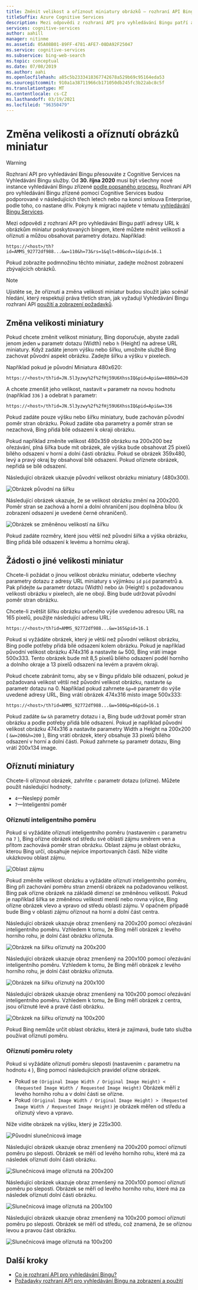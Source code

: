 ```yaml
---
title: Změnit velikost a oříznout miniatury obrázků – rozhraní API Bingu pro vyhledávání na webu
titleSuffix: Azure Cognitive Services
description: Mezi odpovědi z rozhraní API pro vyhledávání Bingu patří adresy URL k obrázkům miniatur poskytovaných bingem, které můžete měnit velikosti a oříznutí a můžou obsahovat parametry dotazu.
services: cognitive-services
author: aahill
manager: nitinme
ms.assetid: 05A08B01-89FF-4781-AFE7-08DA92F25047
ms.service: cognitive-services
ms.subservice: bing-web-search
ms.topic: conceptual
ms.date: 07/08/2019
ms.author: aahi
ms.openlocfilehash: a85c5b2333418367742678a529b69c95164eda53
ms.sourcegitcommit: 910a1a38711966cb171050db245fc3b22abc8c5f
ms.translationtype: MT
ms.contentlocale: cs-CZ
ms.lasthandoff: 03/19/2021
ms.locfileid: "96350479"
---
```

# <a name="resize-and-crop-thumbnail-images"></a>Změna velikosti a oříznutí obrázků miniatur

> [!WARNING]
> Rozhraní API pro vyhledávání Bingu přesouváte z Cognitive Services na Vyhledávání Bingu služby. Od **30. října 2020** musí být všechny nové instance vyhledávání Bingu zřízené [podle popsaného procesu.](/bing/search-apis/bing-web-search/create-bing-search-service-resource)
> Rozhraní API pro vyhledávání Bingu zřízené pomocí Cognitive Services budou podporované v následujících třech letech nebo na konci smlouva Enterprise, podle toho, co nastane dřív.
> Pokyny k migraci najdete v tématu [vyhledávání Bingu Services](/bing/search-apis/bing-web-search/create-bing-search-service-resource).

Mezi odpovědi z rozhraní API pro vyhledávání Bingu patří adresy URL k obrázkům miniatur poskytovaných bingem, které můžete měnit velikosti a oříznutí a můžou obsahovat parametry dotazu. Například:

`https://<host>/th?id=AMMS_92772df988...&w=110&h=73&rs=1&qlt=80&cdv=1&pid=16.1`

Pokud zobrazíte podmnožinu těchto miniatur, zadejte možnost zobrazení zbývajících obrázků.

> [!NOTE]
> Ujistěte se, že oříznutí a změna velikosti miniatur budou sloužit jako scénář hledání, který respektují práva třetích stran, jak vyžadují Vyhledávání Bingu rozhraní API [použití a zobrazení požadavků](use-display-requirements.md).

## <a name="resize-a-thumbnail"></a>Změna velikosti miniatury 

Pokud chcete změnit velikost miniatury, Bing doporučuje, abyste zadali jenom jeden `w` parametr dotazu (Width) nebo `h` (Height) na adrese URL miniatury. Když zadáte jenom výšku nebo šířku, umožníte službě Bing zachovat původní aspekt obrázku. Zadejte šířku a výšku v pixelech. 

Například pokud je původní Miniatura 480x620:

`https://<host>/th?id=JN.5l3yzwy%2f%2fHj59U6XhssIQ&pid=Api&w=480&h=620`

A chcete zmenšit jeho velikost, nastavit `w` parametr na novou hodnotu (například `336` ) a odebrat `h`  parametr:

`https://<host>/th?id=JN.5l3yzwy%2f%2fHj59U6XhssIQ&pid=Api&w=336`

Pokud zadáte pouze výšku nebo šířku miniatury, bude zachován původní poměr stran obrázku. Pokud zadáte oba parametry a poměr stran se nezachová, Bing přidá bílé odsazení k okraji obrázku.

Pokud například změníte velikost 480x359 obrázku na 200x200 bez ořezávání, plná šířka bude mít obrázek, ale výška bude obsahovat 25 pixelů bílého odsazení v horní a dolní části obrázku. Pokud se obrázek 359x480, levý a pravý okraj by obsahoval bílé odsazení. Pokud oříznete obrázek, nepřidá se bílé odsazení.  

Následující obrázek ukazuje původní velikost obrázku miniatury (480x300).  
  
![Obrázek původní na šířku](./media/resize-crop/bing-resize-crop-landscape.png)  
  
Následující obrázek ukazuje, že se velikost obrázku změní na 200x200. Poměr stran se zachová a horní a dolní ohraničení jsou doplněna bílou (k zobrazení odsazení je uvedené černé ohraničení).  
  
![Obrázek se změněnou velikostí na šířku](./media/resize-crop/bing-resize-crop-landscape-resized.png)  

Pokud zadáte rozměry, které jsou větší než původní šířka a výška obrázku, Bing přidá bílé odsazení k levému a hornímu okraji.  

## <a name="request-different-thumbnail-sizes"></a>Žádosti o jiné velikosti miniatur

Chcete-li požádat o jinou velikost obrázku miniatur, odeberte všechny parametry dotazu z adresy URL miniatury s výjimkou `id` `pid` parametrů a. Pak přidejte `&w` parametr dotazu (Width) nebo `&h` (Height) s požadovanou velikostí obrázku v pixelech, ale ne obojí. Bing bude udržovat původní poměr stran obrázku. 

Chcete-li zvětšit šířku obrázku určeného výše uvedenou adresou URL na 165 pixelů, použijte následující adresu URL:

`https://<host>/th?id=AMMS_92772df988...&w=165&pid=16.1`

Pokud si vyžádáte obrázek, který je větší než původní velikost obrázku, Bing podle potřeby přidá bílé odsazení kolem obrázku. Pokud je například původní velikost obrázku 474x316 a nastavíte `&w` 500, Bing vrátí image 500x333. Tento obrázek bude mít 8,5 pixelů bílého odsazení podél horního a dolního okraje a 13 pixelů odsazení na levém a pravém okraji.

Pokud chcete zabránit tomu, aby se v Bingu přidalo bílé odsazení, pokud je požadovaná velikost větší než původní velikost obrázku, nastavte `&p` parametr dotazu na 0. Například pokud zahrnete `&p=0` parametr do výše uvedené adresy URL, Bing vrátí obrázek 474x316 místo image 500x333:

`https://<host>/th?id=AMMS_92772df988...&w=500&p=0&pid=16.1`

Pokud zadáte `&w` `&h` parametry dotazu i a, Bing bude udržovat poměr stran obrázku a podle potřeby přidá bílé odsazení. Pokud je například původní velikost obrázku 474x316 a nastavíte parametry Width a Height na 200x200 ( `&w=200&h=200` ), Bing vrátí obrázek, který obsahuje 33 pixelů bílého odsazení v horní a dolní části. Pokud zahrnete `&p` parametr dotazu, Bing vrátí 200x134 image.

## <a name="crop-a-thumbnail"></a>Oříznutí miniatury 

Chcete-li oříznout obrázek, zahrňte `c` parametr dotazu (ořízne). Můžete použít následující hodnoty:
  
- `4`&mdash;Neslepý poměr  
- `7`&mdash;Inteligentní poměr  

### <a name="smart-ratio-cropping"></a>Oříznutí inteligentního poměru

Pokud si vyžádáte oříznutí inteligentního poměru (nastavením `c` parametru na `7` ), Bing ořízne obrázek od středu své oblasti zájmu směrem ven a přitom zachovává poměr stran obrázku. Oblast zájmu je oblast obrázku, kterou Bing určí, obsahuje nejvíce importovaných částí. Níže vidíte ukázkovou oblast zájmu.  
  
![Oblast zájmu](./media/resize-crop/bing-resize-crop-regionofinterest.png)

Pokud změníte velikost obrázku a vyžádáte oříznutí inteligentního poměru, Bing při zachování poměru stran zmenší obrázek na požadovanou velikost. Bing pak ořízne obrázek na základě dimenzí se změněnou velikostí. Pokud je například šířka se změněnou velikostí menší nebo rovna výšce, Bing ořízne obrázek vlevo a vpravo od středu oblasti zájmu. V opačném případě bude Bing v oblasti zájmu oříznout na horní a dolní část centra.  
  
 
Následující obrázek ukazuje obraz zmenšený na 200x200 pomocí ořezávání inteligentního poměru. Vzhledem k tomu, že Bing měří obrázek z levého horního rohu, je dolní část obrázku oříznuta. 
  
![Obrázek na šířku oříznutý na 200x200](./media/resize-crop/bing-resize-crop-landscape200x200c7.png) 
  
Následující obrázek ukazuje obraz zmenšený na 200x100 pomocí ořezávání inteligentního poměru. Vzhledem k tomu, že Bing měří obrázek z levého horního rohu, je dolní část obrázku oříznuta. 
   
![Obrázek na šířku oříznutý na 200x100](./media/resize-crop/bing-resize-crop-landscape200x100c7.png)
  
Následující obrázek ukazuje obraz zmenšený na 100x200 pomocí ořezávání inteligentního poměru. Vzhledem k tomu, že Bing měří obrázek z centra, jsou oříznuté levé a pravé části obrázku.
  
![Obrázek na šířku oříznutý na 100x200](./media/resize-crop/bing-resize-crop-landscape100x200c7.png) 

Pokud Bing nemůže určit oblast obrázku, která je zajímavá, bude tato služba používat oříznutí poměru.  

### <a name="blind-ratio-cropping"></a>Oříznutí poměru rolety

Pokud si vyžádáte oříznutí poměru sleposti (nastavením `c` parametru na hodnotu `4` ), Bing pomocí následujících pravidel ořízne obrázek.  
  
- Pokud se `(Original Image Width / Original Image Height) < (Requested Image Width / Requested Image Height)` Obrázek měří z levého horního rohu a v dolní části se ořízne.  
- Pokud `(Original Image Width / Original Image Height) > (Requested Image Width / Requested Image Height)` je obrázek měřen od středu a oříznutý vlevo a vpravo.  

Níže vidíte obrázek na výšku, který je 225x300.  
  
![Původní slunečnicová image](./media/resize-crop/bing-resize-crop-sunflower.png)
  
Následující obrázek ukazuje obraz zmenšený na 200x200 pomocí oříznutí poměru po sleposti. Obrázek se měří od levého horního rohu, které má za následek oříznutí dolní části obrázku.  
  
![Slunečnicová image oříznutá na 200x200](./media/resize-crop/bing-resize-crop-sunflower200x200c4.png)
  
Následující obrázek ukazuje obraz zmenšený na 200x100 pomocí oříznutí poměru po sleposti. Obrázek se měří od levého horního rohu, které má za následek oříznutí dolní části obrázku.  
  
![Slunečnicová image oříznutá na 200x100](./media/resize-crop/bing-resize-crop-sunflower200x100c4.png)
  
Následující obrázek ukazuje obraz zmenšený na 100x200 pomocí oříznutí poměru po sleposti. Obrázek se měří od středu, což znamená, že se oříznou levou a pravou část obrázku.  
  
![Slunečnicová image oříznutá na 100x200](./media/resize-crop/bing-resize-crop-sunflower100x200c4.png)

## <a name="next-steps"></a>Další kroky

* [Co je rozhraní API pro vyhledávání Bingu?](bing-api-comparison.md)
* [Požadavky rozhraní API pro vyhledávání Bingu na zobrazení a použití](use-display-requirements.md)